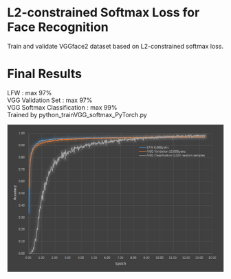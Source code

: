# L2-constrained Softmax Loss for Face Recognition
Train and validate VGGface2 dataset based on L2-constrained softmax loss.

# Final Results

LFW : max 97%  
VGG Validation Set : max 97%  
VGG Softmax Classification : max 99%  
Trained by python_trainVGG_softmax_PyTorch.py

![Alt text]( ./LFWeval.png "Accuracy")
